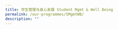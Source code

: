 ```yaml
---
title: 学生管理与身心发展 Student Mgmt & Well Being
permalink: /our-programmes/SMgmtWB/
description: ""
---
```


